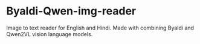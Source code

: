 # Byaldi-Qwen-img-reader
Image to text reader for English and Hindi. Made with combining Byaldi and Qwen2VL vision language models.
